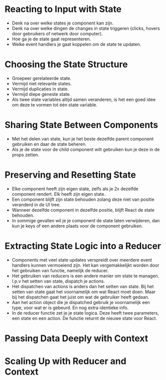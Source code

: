 # Reacting to Input with State
- Denk na over welke states je component kan zijn.
- Denk na over welke dingen de changes in state triggeren (clicks, hovers door gebruikers of netwerk door computer).
- Hoe ga je de state gaat representeren.
- Welke event handlers je gaat koppelen om de state te updaten.


# Choosing the State Structure
- Groepeer gerelateerde state.
- Vermijd niet relevante states.
- Vermijd duplicaties in state.
- Vermijd diepe geneste state.
- Als twee state variables altijd samen veranderen, is het een goed idee om deze te vormen tot één state variable.

# Sharing State Between Components
- Met het delen van state, kun je het beste dezelfde parent component gebruiken en daar de state beheren.
- Als je de state voor de child component wilt gebruiken kun je deze in de props zetten.

# Preserving and Resetting State
- Elke component heeft zijn eigen state, zelfs als je 2x dezelfde component rendert. Elk heeft zijn eigen state.
- Een component blijft zijn state behouden zolang deze niet van positie veranderd in de UI tree.
- Wanneer dezelfde component in dezelfde positie, blijft React de state behouden.
- In sommige gevallen wil je je component de state laten verwijderen, dan kun je keys of een andere plaats voor de component gebruiken.

# Extracting State Logic into a Reducer
- Components met veel state updates verspreidt over meerdere event handlers kunnen vermoeiend zijn. Het kan vergemakkelijkt worden door het gebruiken van functie, namelijk de reducer.
- Het gebruiken van reducers is een andere manier om state te managen. I.p.v het setten van state, dispatch je actions. 
- Het dispatchen van actions is anders dan het setten van state. Bij het setten van state gaat het voornamelijk om wat React moet doen. Maar bij het dispatchen gaat het juist om wat de gebruiker heeft gedaan.
- Aan het action object die je dispatched gebruik je voornamelijk een type, voor wat er is gebeurd. En nog extra identieke info.
- In de reducer functie zet je je state logica. Deze heeft twee parameters, een state en een action. De functie returnt de nieuwe state voor React.

# Passing Data Deeply with Context

# Scaling Up with Reducer and Context
